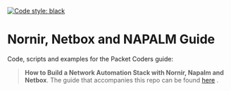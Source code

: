 [![Code style: black](https://img.shields.io/badge/code%20style-black-000000.svg)](https://github.com/psf/black)
# Nornir, Netbox and NAPALM Guide
Code, scripts and examples for the Packet Coders guide:
> **How to Build a Network Automation Stack with Nornir, Napalm and Netbox**.
The guide that accompanies this repo can be found [here](https://packetcoders.io/how-to-build-a-network-automation-stack-with-nornir-napalm-and-netbox/) .

